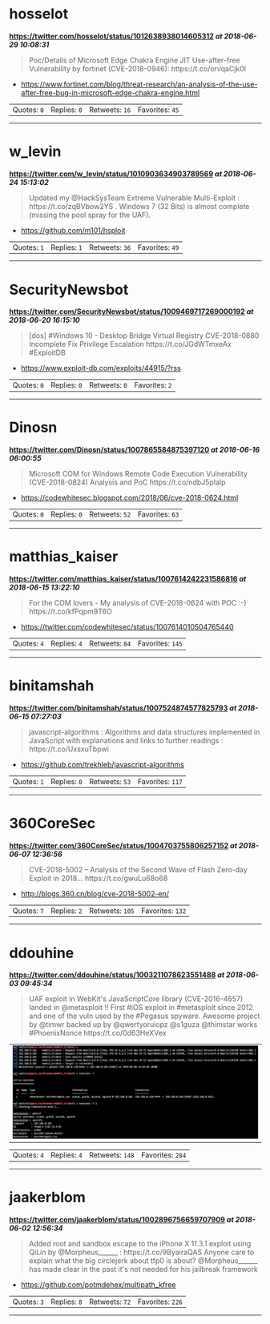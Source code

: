 # hosselot
**https://twitter.com/hosselot/status/1012638938014605312 _at 2018-06-29 10:08:31_**
<blockquote>
Poc/Details of Microsoft Edge Chakra Engine JIT Use-after-free Vulnerability by fortinet (CVE-2018-0946):
https://t.co/orvqaCjk0l
</blockquote>

* https://www.fortinet.com/blog/threat-research/an-analysis-of-the-use-after-free-bug-in-microsoft-edge-chakra-engine.html

<table><tr>
<td>Quotes: <code>0</code></td>
<td>Replies: <code>0</code></td>
<td>Retweets: <code>16</code></td>
<td>Favorites: <code>45</code></td>
</tr></table>

---

# w_levin
**https://twitter.com/w_levin/status/1010903634903789569 _at 2018-06-24 15:13:02_**
<blockquote>
Updated my @HackSysTeam Extreme Vulnerable Multi-Exploit : https://t.co/zqBVbow2YS .
Windows 7 (32 Bits) is almost complete (missing the pool spray for the UAF).
</blockquote>

* https://github.com/m101/hsploit

<table><tr>
<td>Quotes: <code>1</code></td>
<td>Replies: <code>1</code></td>
<td>Retweets: <code>36</code></td>
<td>Favorites: <code>49</code></td>
</tr></table>

---

# SecurityNewsbot
**https://twitter.com/SecurityNewsbot/status/1009469717269000192 _at 2018-06-20 16:15:10_**
<blockquote>
[dos] #Windows 10 - Desktop Bridge Virtual Registry CVE-2018-0880 Incomplete Fix Privilege Escalation https://t.co/JGdWTmxeAx #ExploitDB
</blockquote>

* https://www.exploit-db.com/exploits/44915/?rss

<table><tr>
<td>Quotes: <code>0</code></td>
<td>Replies: <code>0</code></td>
<td>Retweets: <code>0</code></td>
<td>Favorites: <code>2</code></td>
</tr></table>

---

# Dinosn
**https://twitter.com/Dinosn/status/1007865584875397120 _at 2018-06-16 06:00:55_**
<blockquote>
Microsoft COM for Windows Remote Code Execution Vulnerability (CVE-2018-0824) Analysis and PoC
https://t.co/ndbJ5pIalp
</blockquote>

* https://codewhitesec.blogspot.com/2018/06/cve-2018-0624.html

<table><tr>
<td>Quotes: <code>0</code></td>
<td>Replies: <code>0</code></td>
<td>Retweets: <code>52</code></td>
<td>Favorites: <code>63</code></td>
</tr></table>

---

# matthias_kaiser
**https://twitter.com/matthias_kaiser/status/1007614242231586816 _at 2018-06-15 13:22:10_**
<blockquote>
For the COM lovers -  My analysis of CVE-2018-0624 with POC :-) https://t.co/kfPqpm9T6O
</blockquote>

* https://twitter.com/codewhitesec/status/1007614010504765440

<table><tr>
<td>Quotes: <code>4</code></td>
<td>Replies: <code>4</code></td>
<td>Retweets: <code>84</code></td>
<td>Favorites: <code>145</code></td>
</tr></table>

---

# binitamshah
**https://twitter.com/binitamshah/status/1007524874577825793 _at 2018-06-15 07:27:03_**
<blockquote>
javascript-algorithms : Algorithms and data structures implemented in JavaScript with explanations and links to further readings : https://t.co/UxsxuTbpwi
</blockquote>

* https://github.com/trekhleb/javascript-algorithms

<table><tr>
<td>Quotes: <code>1</code></td>
<td>Replies: <code>0</code></td>
<td>Retweets: <code>53</code></td>
<td>Favorites: <code>117</code></td>
</tr></table>

---

# 360CoreSec
**https://twitter.com/360CoreSec/status/1004703755806257152 _at 2018-06-07 12:36:56_**
<blockquote>
CVE-2018-5002 – Analysis of the Second Wave of Flash Zero-day Exploit in 2018... https://t.co/gwuLu68o68
</blockquote>

* http://blogs.360.cn/blog/cve-2018-5002-en/

<table><tr>
<td>Quotes: <code>7</code></td>
<td>Replies: <code>2</code></td>
<td>Retweets: <code>105</code></td>
<td>Favorites: <code>132</code></td>
</tr></table>

---

# ddouhine
**https://twitter.com/ddouhine/status/1003211078623551488 _at 2018-06-03 09:45:34_**
<blockquote>
UAF exploit in WebKit's JavaScriptCore library (CVE-2016-4657) landed in @metasploit !! First #iOS exploit in #metasploit since 2012 and one of the vuln used by the #Pegasus spyware. Awesome project by @timwr backed up by @qwertyoruiopz @s1guza @thimstar works #PhoenixNonce https://t.co/0d63HeXVex
</blockquote>


<table><tr>
<td><img src="pictures/http+++pbs.twimg.com+media+DewfCNeWkAENjwr.jpg" alt="http://pbs.twimg.com/media/DewfCNeWkAENjwr.jpg"></td>
</table></tr>
<table><tr>
<td>Quotes: <code>4</code></td>
<td>Replies: <code>4</code></td>
<td>Retweets: <code>148</code></td>
<td>Favorites: <code>284</code></td>
</tr></table>

---

# jaakerblom
**https://twitter.com/jaakerblom/status/1002896756659707909 _at 2018-06-02 12:56:34_**
<blockquote>
Added root and sandbox escape to the iPhone X 11.3.1 exploit using QiLin by @Morpheus______ : https://t.co/9ByairaQAS Anyone care to explain what the big circlejerk about tfp0 is about? @Morpheus______  has made clear in the past it's not needed for his jailbreak framework
</blockquote>

* https://github.com/potmdehex/multipath_kfree

<table><tr>
<td>Quotes: <code>3</code></td>
<td>Replies: <code>8</code></td>
<td>Retweets: <code>72</code></td>
<td>Favorites: <code>226</code></td>
</tr></table>

---

